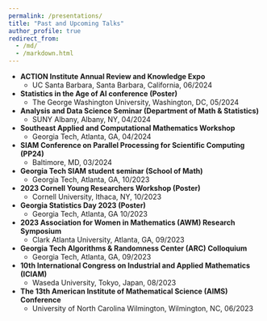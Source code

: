 ```yaml
---
permalink: /presentations/
title: "Past and Upcoming Talks"
author_profile: true
redirect_from: 
  - /md/
  - /markdown.html
---
```


  * **ACTION Institute Annual Review and Knowledge Expo**
      * UC Santa Barbara, Santa Barbara, California, 06/2024
  * **Statistics in the Age of AI conference (Poster)**
      * The George Washington University, Washington, DC, 05/2024
  * **Analysis and Data Science Seminar (Department of Math & Statistics)**
      * SUNY Albany, Albany, NY, 04/2024
  * **Southeast Applied and Computational Mathematics Workshop**
      * Georgia Tech, Atlanta, GA, 04/2024    
  * **SIAM Conference on Parallel Processing for Scientific Computing (PP24)**
      * Baltimore, MD, 03/2024
  * **Georgia Tech SIAM student seminar (School of Math)**
      * Georgia Tech, Atlanta, GA, 10/2023  
  * **2023 Cornell Young Researchers Workshop (Poster)**
      * Cornell University, Ithaca, NY, 10/2023
  * **Georgia Statistics Day 2023 (Poster)**
      * Georgia Tech, Atlanta, GA 10/2023
  * **2023 Association for Women in Mathematics (AWM) Research Symposium**
      * Clark Atlanta University, Atlanta, GA, 09/2023
  * **Georgia Tech Algorithms & Randomness Center (ARC) Colloquium**
      * Georgia Tech, Atlanta, GA, 09/2023
  * **10th International Congress on Industrial and Applied Mathematics (ICIAM)**
      * Waseda University, Tokyo, Japan, 08/2023
  * **The 13th American Institute of Mathematical Science (AIMS) Conference**
      * University of North Carolina Wilmington, Wilmington, NC, 06/2023
        

